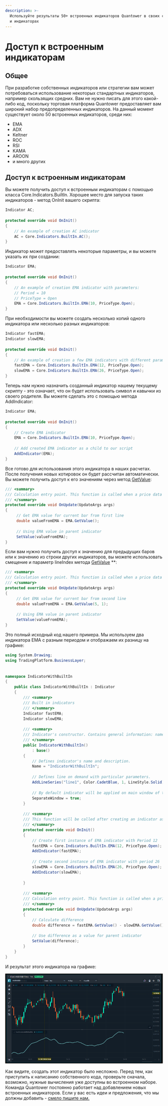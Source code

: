 ```yaml
---
description: >-
  Используйте результаты 50+ встроенных индикаторов Quantower в своих стратегиях
  и индикаторах
---
```


# Доступ к встроенным индикаторам

## Общее

При разработке собственных индикаторов или стратегии вам может потребоваться использование некоторых стандартных индикаторов, например скользящих средних. Вам не нужно писать для этого какой-либо код, поскольку торговая платформа Quantower предоставляет вам широкий набор предопределенных индикаторов. На данный момент существует около 50 встроенных индикаторов, среди них:

* EMA
* ADX
* Keltner
* ROC
* RSI
* KAMA
* AROON
* и много других

## Доступ к встроенным индикаторам

Вы можете получить доступ к встроенным индикаторам с помощью класса Core.Indicators.BuiltIn. Хорошее место для запуска таких индикаторов - метод OnInit вашего скрипта:

```csharp
Indicator AC;

protected override void OnInit()
{
    // An example of creation AC indicator
    AC = Core.Indicators.BuiltIn.AC();                
}
```

Индикатор может предоставлять некоторые параметры, и вы можете указать их при создании:

```csharp
Indicator EMA;

protected override void OnInit()
{
    // An example of creation EMA indicator with parameters: 
    // Period = 10
    // PriceType = Open
    EMA = Core.Indicators.BuiltIn.EMA(10, PriceType.Open);         
}
```

При необходимости вы можете создать несколько копий одного индикатора или несколько разных индикаторов:

```csharp
Indicator fastEMA;
Indicator slowEMA;

protected override void OnInit()
{
    // An example of creation a few EMA indicators with different parameters     
    fastEMA = Core.Indicators.BuiltIn.EMA(12, PriceType.Open);         
    slowEMA = Core.Indicators.BuiltIn.EMA(26, PriceType.Open);         
}
```

Теперь нам нужно назначить созданный индикатор нашему текущему скрипту - это означает, что он будет использовать символ и кавычки из своего родителя. Вы можете сделать это с помощью метода AddIndicator:

```csharp
Indicator EMA;

protected override void OnInit()
{
    // Create EMA indicator
    EMA = Core.Indicators.BuiltIn.EMA(10, PriceType.Open);

    // Add created EMA indicator as a child to our script
    AddIndicator(EMA);
}
```

Все готово для использования этого индикатора в наших расчетах. После получения новых котировок он будет рассчитан автоматически. Вы можете получить доступ к его значениям через метод [GetValue](http://api.quantower.com/docs/TradingPlatform.BusinessLayer.Indicator.html#TradingPlatform_BusinessLayer_Indicator_GetValue_System_Int32_System_Int32_TradingPlatform_BusinessLayer_SeekOriginHistory_):

```csharp
/// <summary>
/// Calculation entry point. This function is called when a price data updates. 
/// </summary>
protected override void OnUpdate(UpdateArgs args)
{
     // Get EMA value for current bar from first line
     double valueFromEMA = EMA.GetValue();

     // Using EMA value in parent indicator
     SetValue(valueFromEMA);            
}
```

Если вам нужно получить доступ к значению для предыдущих баров или к значению из строки других индикаторов, вы можете использовать смещение и параметр lineIndex метода [GetValue](http://api.quantower.com/docs/TradingPlatform.BusinessLayer.Indicator.html#TradingPlatform_BusinessLayer_Indicator_GetValue_System_Int32_System_Int32_TradingPlatform_BusinessLayer_SeekOriginHistory_) \*\*:

```csharp
/// <summary>
/// Calculation entry point. This function is called when a price data updates. 
/// </summary>
protected override void OnUpdate(UpdateArgs args)
{
     // Get EMA value for current bar from second line
     double valueFromEMA = EMA.GetValue(5, 1);

     // Using EMA value in parent indicator
     SetValue(valueFromEMA);            
}
```

Это полный исходный код нашего примера. Мы используем два индикатора EMA с разным периодом и отображаем их разницу на графике:

```csharp
using System.Drawing;
using TradingPlatform.BusinessLayer;


namespace IndicatorWithBuiltIn
{   
    public class IndicatorWithBuiltIn : Indicator
    {
        /// <summary>
        /// Built in indicators
        /// </summary>
        Indicator fastEMA;
        Indicator slowEMA;

        /// <summary>
        /// Indicator's constructor. Contains general information: name, description, LineSeries etc. 
        /// </summary>
        public IndicatorWithBuiltIn()
            : base()
        {
            // Defines indicator's name and description.
            Name = "IndicatorWithBuiltIn";

            // Defines line on demand with particular parameters.
            AddLineSeries("line1", Color.CadetBlue, 1, LineStyle.Solid);

            // By default indicator will be applied on main window of the chart
            SeparateWindow = true;
        }

        /// <summary>
        /// This function will be called after creating an indicator as well as after its input params reset or chart (symbol or timeframe) updates.
        /// </summary>
        protected override void OnInit()
        {
            // Create first instance of EMA indicator with Period 12
            fastEMA = Core.Indicators.BuiltIn.EMA(12, PriceType.Open);
            AddIndicator(fastEMA);

            // Create second instance of EMA indicator with period 26
            slowEMA = Core.Indicators.BuiltIn.EMA(26, PriceType.Open);
            AddIndicator(slowEMA);

        }

        /// <summary>
        /// Calculation entry point. This function is called when a price data updates. 
        /// </summary>
        protected override void OnUpdate(UpdateArgs args)
        {
            // Calculate difference
            double difference = fastEMA.GetValue() - slowEMA.GetValue();

            // Use difference as a value for parent indicator
            SetValue(difference);
        }
    }
}
```

И результат этого индикатора на графике:

![&#x412; &#x434;&#x43E;&#x43F;&#x43E;&#x43B;&#x43D;&#x438;&#x442;&#x435;&#x43B;&#x44C;&#x43D;&#x43E;&#x43C; &#x43E;&#x43A;&#x43D;&#x435; &#x433;&#x440;&#x430;&#x444;&#x438;&#x43A;&#x430; &#x43C;&#x44B; &#x432;&#x438;&#x434;&#x438;&#x43C; &#x440;&#x435;&#x437;&#x443;&#x43B;&#x44C;&#x442;&#x430;&#x442; &#x43D;&#x430;&#x448;&#x438;&#x445; &#x440;&#x430;&#x441;&#x447;&#x435;&#x442;&#x43E;&#x432;.](../.gitbook/assets/result.png)

Как видите, создать этот индикатор было несложно. Перед тем, как приступить к написанию собственного кода, проверьте сначала, возможно, нужные вычисления уже доступны во встроенном наборе. Команда Quantower постоянно работает над добавлением новых встроенных индикаторов. Если у вас есть идеи и предложения, что мы должны добавить - [смело пишите нам.](https://www.quantower.com/contact-us)

